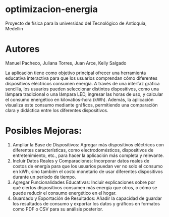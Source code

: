 # optimizacion-energia
Proyecto de física para la universidad del Tecnológico de Antioquia, Medellín
# Autores
Manuel Pacheco, Juliana Torres, Juan Arce, Kelly Salgado

La aplicación tiene como objetivo principal ofrecer una herramienta educativa interactiva para que los usuarios comprendan cómo diferentes dispositivos eléctricos consumen energía. A través de una interfaz gráfica sencilla, los usuarios pueden seleccionar distintos dispositivos, como una lámpara tradicional o una lámpara LED, ingresar las horas de uso, y calcular el consumo energético en kilovatios-hora (kWh). Además, la aplicación visualiza este consumo mediante gráficos, permitiendo una comparación clara y didáctica entre los diferentes dispositivos.

# Posibles Mejoras:

1. Ampliar la Base de Dispositivos: Agregar más dispositivos eléctricos con diferentes características, como electrodomésticos, dispositivos de entretenimiento, etc., para hacer la aplicación más completa y relevante.
2. Incluir Datos Reales y Comparaciones: Incorporar datos reales de costos de energía para que los usuarios puedan ver no solo el consumo en kWh, sino también el costo monetario de usar diferentes dispositivos durante un periodo de tiempo.
3. Agregar Funcionalidades Educativas: Incluir explicaciones sobre por qué ciertos dispositivos consumen más energía que otros, o cómo se puede reducir el consumo energético en el hogar.
4. Guardado y Exportación de Resultados: Añadir la capacidad de guardar los resultados de consumo y exportar los datos y gráficos en formatos como PDF o CSV para su análisis posterior.
